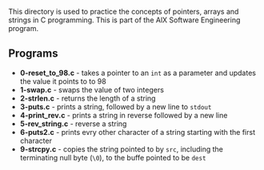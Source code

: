 This directory is used to practice the concepts of pointers, arrays and strings in C programming. This is part of the AlX Software Engineering program.

## Programs

* **0-reset_to_98.c** - takes a pointer to an `int` as a parameter and updates the value it points to to 98
* **1-swap.c** - swaps the value of two integers
* **2-strlen.c** - returns the length of a string
* **3-puts.c** - prints a string, followed by a new line to `stdout`
* **4-print_rev.c** - prints a string in reverse followed by a new line
* **5-rev_string.c** - reverse a string
* **6-puts2.c** - prints evry other character of a string starting with the first character
* **9-strcpy.c** - copies the string pointed to by `src`, including the terminating null byte (`\0`), to the buffe pointed to be `dest` 
